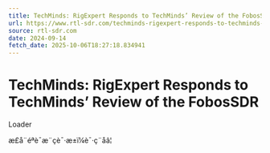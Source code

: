```yaml
---
title: TechMinds: RigExpert Responds to TechMinds’ Review of the FobosSDR
url: https://www.rtl-sdr.com/techminds-rigexpert-responds-to-techminds-review-of-the-fobossdr/
source: rtl-sdr.com
date: 2024-09-14
fetch_date: 2025-10-06T18:27:18.834941
---
```


# TechMinds: RigExpert Responds to TechMinds’ Review of the FobosSDR

Loader

æ­£å¨éªè¯æ¨çè¯·æ±ï¼è¯·ç¨åâ¦